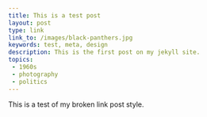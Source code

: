 ```yaml
---
title: This is a test post
layout: post
type: link
link_to: /images/black-panthers.jpg
keywords: test, meta, design
description: This is the first post on my jekyll site.
topics:
 - 1960s
 - photography
 - politics
---
```


This is a test of my broken link post style.